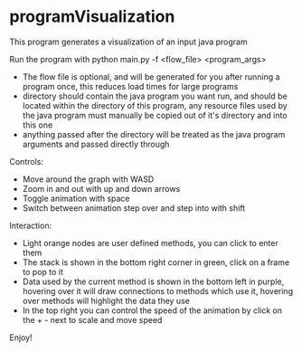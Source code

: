 # programVisualization

This program generates a visualization of an input java program  

Run the program with python main.py -f <flow_file> <directory> <program_args>
  * The flow file is optional, and will be generated for you after running a program once, this reduces load times for large programs
  * directory should contain the java program you want run, and should be located within the directory of this program, any resource files used by the java program must manually be copied out of it's directory and into this one
  * anything passed after the directory will be treated as the java program arguments and passed directly through

Controls:
  * Move around the graph with WASD
  * Zoom in and out with up and down arrows
  * Toggle animation with space
  * Switch between animation step over and step into with shift
  
Interaction:
  * Light orange nodes are user defined methods, you can click to enter them
  * The stack is shown in the bottom right corner in green, click on a frame to pop to it
  * Data used by the current method is shown in the bottom left in purple, hovering over it will draw connections to methods which use it, hovering over methods will highlight the data they use
  * In the top right you can control the speed of the animation by click on the + - next to scale and move speed
  
Enjoy!
